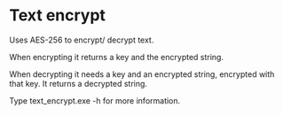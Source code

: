 # Text encrypt

Uses AES-256 to encrypt/ decrypt text.

When encrypting it returns a key and the encrypted string.

When decrypting it needs a key and an encrypted string, encrypted with that key. It returns a decrypted string.

Type text_encrypt.exe -h for more information.
